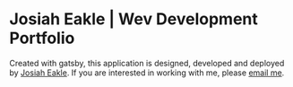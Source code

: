 # **Josiah Eakle** | Wev Development Portfolio

Created with gatsby, this application is designed, developed and deployed by [Josiah Eakle](https://josiaheakle.com). If you are interested in working with me, please [email me](mailto:dev@josiaheakle.com).
